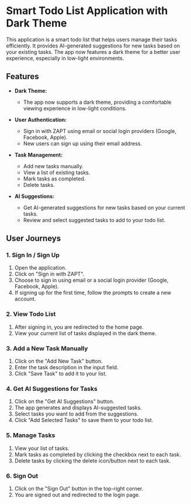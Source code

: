 # Smart Todo List Application with Dark Theme

This application is a smart todo list that helps users manage their tasks efficiently. It provides AI-generated suggestions for new tasks based on your existing tasks. The app now features a dark theme for a better user experience, especially in low-light environments.

## Features

- **Dark Theme:**
  - The app now supports a dark theme, providing a comfortable viewing experience in low-light conditions.

- **User Authentication:**
  - Sign in with ZAPT using email or social login providers (Google, Facebook, Apple).
  - New users can sign up using their email address.

- **Task Management:**
  - Add new tasks manually.
  - View a list of existing tasks.
  - Mark tasks as completed.
  - Delete tasks.

- **AI Suggestions:**
  - Get AI-generated suggestions for new tasks based on your current tasks.
  - Review and select suggested tasks to add to your todo list.

## User Journeys

### 1. Sign In / Sign Up

1. Open the application.
2. Click on "Sign in with ZAPT".
3. Choose to sign in using email or a social login provider (Google, Facebook, Apple).
4. If signing up for the first time, follow the prompts to create a new account.

### 2. View Todo List

1. After signing in, you are redirected to the home page.
2. View your current list of tasks displayed in the dark theme.

### 3. Add a New Task Manually

1. Click on the "Add New Task" button.
2. Enter the task description in the input field.
3. Click "Save Task" to add it to your list.

### 4. Get AI Suggestions for Tasks

1. Click on the "Get AI Suggestions" button.
2. The app generates and displays AI-suggested tasks.
3. Select tasks you want to add from the suggestions.
4. Click "Add Selected Tasks" to save them to your todo list.

### 5. Manage Tasks

1. View your list of tasks.
2. Mark tasks as completed by clicking the checkbox next to each task.
3. Delete tasks by clicking the delete icon/button next to each task.

### 6. Sign Out

1. Click on the "Sign Out" button in the top-right corner.
2. You are signed out and redirected to the login page.
